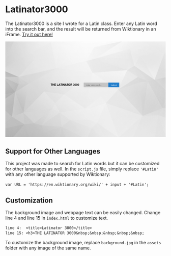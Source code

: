 # Latinator3000
The Latinator3000 is a site I wrote for a Latin class.
Enter any Latin word into the search bar, and the result will be returned from Wiktionary in an iFrame.
[Try it out here!]( https://yuzhoumo.github.io/latinator-3000/)

![Latinator3000 Demo GIF](demo.gif)

## Support for Other Languages
This project was made to search for Latin words but it can be customized for other languages as well.
In the `script.js` file, simply replace `'#Latin'` with any other language supported by Wiktionary:

`var URL = 'https://en.wiktionary.org/wiki/' + input + '#Latin';`

## Customization
The background image and webpage text can be easily changed.
Change line 4 and line 15 in ```index.html``` to customize text.

```
line 4:  <title>Latinator 3000</title>
line 15: <h3>THE LATINATOR 3000&nbsp;&nbsp;&nbsp;&nbsp;&nbsp;
```
To customize the background image, replace `background.jpg` in the `assets` folder with any image of the same name.
